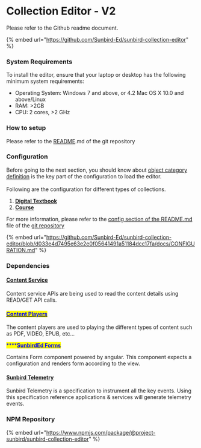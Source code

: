 # Collection Editor - V2

Please refer to the Github readme document.

{% embed url="https://github.com/Sunbird-Ed/sunbird-collection-editor" %}

### System Requirements <a href="#system-requirements" id="system-requirements"></a>

To install the editor, ensure that your laptop or desktop has the following minimum system requirements:

* Operating System: Windows 7 and above, or 4.2 Mac OS X 10.0 and above/Linux
* RAM: >2GB
* CPU: 2 cores, >2 GHz

### How to setup

Please refer to the [README](https://github.com/Sunbird-Ed/sunbird-collection-editor/tree/release-4.8.0#readme).md of the git repository

### Configuration

Before going to the next section, you should know about [object category definition](https://project-sunbird.atlassian.net/wiki/spaces/SingleSource/pages/2696183813/How+to+configure+forms+in+primaryCategory#Overview) is the key part of the configuration to load the editor.\
\
Following are the configuration for different types of collections.

1. [**Digital Textbook**](https://github.com/Sunbird-Ed/sunbird-collection-editor/blob/release-4.8.0/docs/Digital%20Textbook.json)
2. [**Course**](https://github.com/Sunbird-Ed/sunbird-collection-editor/blob/0b25c7d27aa559a20a58d3d204086b1f6e28141c/docs/Course.json)

For more information, please refer to the [config section of the README.md ](https://github.com/vaibhavbhuva/sunbird-collection-editor-1/blob/release-4.8.0/docs/CONFIGURATION.md)file of the [git repository](collection-editor-v2.md#git-repo)

{% embed url="https://github.com/Sunbird-Ed/sunbird-collection-editor/blob/d033e4d7495e63e2e0f05641491a51184dcc17fa/docs/CONFIGURATION.md" %}

### Dependencies

#### [Content Service](../../../learn/product-and-developer-guide/content-service/)

Content service APIs are being used to read the content details using READ/GET API calls.

#### [<mark style="color:blue;">Content Players</mark>](../players/)

The content players are used to playing the different types of content such as PDF, VIDEO, EPUB, etc...

<mark style="color:blue;">****</mark>[<mark style="color:blue;">**SunbirdEd Forms**</mark>](https://ed.sunbird.org/use/learn-more/specifications/sunbirded-forms)

Contains Form component powered by angular. This component expects a configuration and renders form according to the view.

#### [Sunbird Telemetry](https://telemetry.sunbird.org/)

Sunbird Telemetry is a specification to instrument all the key events. Using this specification reference applications & services will generate telemetry events.

### NPM Repository

{% embed url="https://www.npmjs.com/package/@project-sunbird/sunbird-collection-editor" %}
